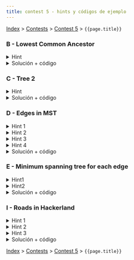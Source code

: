 ```yaml
---
title: contest 5 - hints y códigos de ejemplo
---
```


[Index](../index) > [Contests](../contests) > [Contest 5](../contests#contest-5) > ```{{page.title}}```


### B - Lowest Common Ancestor
<details> 
  <summary>Hint</summary>
  Problema "hello world" de LCA. Si te complicas implementádolo por primera vez, en los apuntes hay implementaciones de ejemplo, aunque recomiendo la primera vez entender bien la estructura en vez de hacer copy paste ciegamente.
</details>
<details>
  <summary>Solución + código</summary>
  <a href="https://github.com/PabloMessina/Competitive-Programming-Material/blob/master/Solved%20problems/SPOJ/LCA_LowestCommonAncestor.cpp">Código de ejemplo</a>
</details>

### C - Tree 2

<details> 
  <summary>Hint</summary>
  Un diametro de un grafo se define como un par de nodos (a,b) tal que la distancia entre ellos es maxima. Un grafo puede tener multiples diametros. Los diametros cumplen varias propiedades interesantes:

<ol>
    <li>Dado un nodo cualquiera u, sea v el nodo mas lejano de u. Esta garantizado que v es el extremo de un diametro.</li>
    <li>Dado un diametro (a,b) y un nodo u cualquiera, esta garantizado que a o b es uno de los nodos mas lejanos a u (es decir, no existe un nodo x tal que dist(x,u) sea mayor a max(dist(a,u),dist(b,u)).</li>
</ol>

La demostracion de estas propiedades queda como ejercicio. La propiedad 1 puede usarse para encontrar un diametro del arbol, y la propiedad 2 puede usarse para responder las queries de manera eficiente.

</details>
<details> 
  <summary>Solución + código</summary>
  <p>
  Para encontrar un diametro del arbol, puede hacerse bfs desde un nodo cualquiera. Sea <strong>a</strong> el ultimo nodo visitado (que sabemos es el extremo de un diametro). Luego podemos hacer bfs de nuevo partiendo desde <strong>a</strong> y guardando en <strong>b</strong> el ultimo nodo visitado. Tenemos que (<strong>a</strong>,<strong>b</strong>) es un diametro del arbol.
    </p><p>
  Ahora supongamos que nos dan una query <strong>v</strong>,<strong>d</strong>. Sabemos que solo necesitamos revisar <strong>a</strong> y <strong>b</strong> para encontrar un nodo mas lejano de <strong>v</strong>. Sea <strong>w</strong> este nodo. Si dist(<strong>v</strong>, <strong>w</strong>) es menor a <strong>d</strong>, podemos responder inmediatamente 0. Si la profundidad de <strong>v</strong> es menor o igual a <strong>d</strong>, entonces basta responder el <strong>d</strong>-esimo ancestro de v. En otro caso, podemos responder el ancestro (dist(<strong>v</strong>,<strong>w</strong>)-<strong>d</strong>)-esimo de <strong>w</strong>.
</p><p>
  Para calcular distancias y ancestros en tiempo logaritmico podemos utilizar el metodo de Binary Lifting.
</p>
  <a href="https://github.com/ProgramacionCompetitivaPUC/IIC2553-2019-2/blob/master/code_samples/contest5/C_Tree_2.cpp">Código de ejemplo</a>
</details>

### D - Edges in MST

<details> 
  <summary>Hint 1</summary>
  Notar que todos los posibles MSTs de un grafo pueden ser generados por el algoritmo de Kruskal si es que ordenamos las aristas de la forma correcta: al ordenar las aristas de menor a mayor costo, cuando haya empates ponemos primero las aristas del MST que queremos generar (queda como ejercicio teórico para el lector convencerse 100% de que esto funciona). Y del mismo modo, Kruskal es un algoritmo correcto, por lo que siempre encuentra MSTs válidos de un grafo. Es decir, el conjunto de MSTs de un grafo y el conjunto de posibles outputs de Kruskal son iguales.
</details>

<details> 
  <summary>Hint 2</summary>
  Notar que lo único que determina qué MST va a encontrar Kruskal es la forma en que ordenamos las aristas cuando hay empate por costo. Si todas las aristas tuviesen costos distintos, entonces sólo hay una única forma de ordenar las aristas y por consiguiente Kruskal sólo puede generar un único MST. En cambio, si hay empates por costo, según cómo ordenemos las aristas empatadas el MST encontrado por Kruskal podría ser diferente.
</details>

<details> 
  <summary>Hint 3</summary>
  Una vez que las aristas ya están ordenadas, recordemos que Kruskal usa un union-find por debajo para tomar la decisión de qué aristas poner y qué aristas no. Ahora, cuando Kruskal itera sobre las aristas, podemos mentalmente visualizar este proceso en "batches", donde cada batch son todas las aristas que empatan en un costo dado. Por ej. el primer batch son todas las aristas que empatan en costo C1, el segundo batch son todas las aristas que empatan en costo C2, etc. El orden de los batches es fijo, pero cómo están las aristas ordenadas dentro de cada batch puede variar. La observación clave que hay que hacer aquí es que el estado del Union-Find al momento de procesar el i-ésimo batch <strong>es siempre el mismo, independiente de cómo hayan estado permutadas las aristas en los batches previos</strong>. ¿Por qué? Básicamente porque las aristas que van antes del batch i-ésimo son siempre las mismas, y cada arista es una instrucción de unir 2 conjuntos en el Union-Find, y da lo mismo en qué orden ejecutemos las instrucciones, el resultado final es siempre el mismo.
</details>


<details> 
  <summary>Hint 4</summary>
  ¿Entonces de qué depende qué aristas del batch i-ésimo Kruskal va a poner y qué aristas va a ignorar? Sabemos que no depende del orden de los batches previos, pero sí puede depender del orden dentro del batch i-ésimo mismo. Si vemos los conjuntos del Union-Find como nodos, entonces cada arista e=(u,v) del batch i-ésimo se puede reinterpretar como una arista e' = (findSet(u), findSet(v)). Entonces si e' es un self-loop, <strong>NUNCA</strong> va, si e' forma parte de un ciclo, <strong>A VECES</strong> va, y si e' es una <strong>arista de corte</strong> (la única otra opción que queda) entonces <strong>SIEMPRE</strong> va.
</details>

<details> 
  <summary>Solución + código</summary>
  Lo que hacemos es ejecutar Kruskal pero con la modificación de procesar las aristas empatadas en batches. Para cada batch primero armamos un grafo temporal donde los nodos son los conjuntos del Union-Find en ese instante, y las aristas del batch actual las traducimos a aristas en este grafo temporal. Los self-loops los podemos omitir y taggear como "none" altiro, y en el grafo temporal debemos encontrar las aristas de corte y las aristas que forman parte de ciclos. Esto lo podemos hacer con el <strong>algoritmo de Tarjan para encontrar aristas de corte en un grafo</strong> (cuidado: el grafo no es necesariamente conexo, hay que correrlo por cada componente conexa del grafo). Las de corte las tageamos como "any" y el resto como "at least one". Luego seguimos ejecutando Kruskal normalmente y repetimos lo mismo para el siguiente batch y así hasta el final. <a href="https://github.com/PabloMessina/Competitive-Programming-Material/blob/master/Solved%20problems/Codeforces/160D_EdgesInMST.cpp">Código de ejemplo</a>
</details>


### E - Minimum spanning tree for each edge

<details> 
  <summary>Hint1</summary>
  Es posible computar el MST una vez, y luego usar ese MST como punto de partida para responder las queries eficientemente.
</details>
<details>
  <summary>Hint2</summary>
  Dado un MST del grafo y una arista (u,v) cualquiera del grafo que no este en el MST, si agregamos la arista (u,v) al MST se forma un ciclo. ¿Que arista (distinta de (u,v)) nos conviene sacar para eliminar este ciclo y minimizar el costo?
</details>
<details> 
  <summary>Solución + código</summary>
  <p>
  Dado una arista (u,v), el MST que la contiene es equivalente a un MST cualquiera al que se le remueve la arista mas cara en el camino u-v y luego se agrega la arista (u,v). Una forma de ver que esto es correcto es asi: Si fijamos la arista (u,v) y luego corremos kruskal, la ejecucion sería exactamente la misma excepto por la arista mas cara que completa el ciclo (que no seria agregada). Esta arista es precisamente la mas cara en el camino u-v del MST original.
</p><p>
  Para calcular la arista mas cara entre u y v en el MST se puede utilizar Binary Lifting.
</p>
  <a href="https://github.com/ProgramacionCompetitivaPUC/IIC2553-2019-2/blob/master/code_samples/contest5/E_MST_for_each_edge.cpp">Código de ejemplo</a>
</details>


### I - Roads in Hackerland
<details> 
  <summary>Hint 1</summary>
  Notar que todas las aristas tienen pesos distintos (de hecho, potencias de 2 distintas). Entonces, el costo de un camino simple en el grafo se puede ver como un número binario, donde cada arista me indica qué bit debo prender.
</details>
<details> 
  <summary>Hint 2</summary>
  Se puede demostrar que el camino más barato entre 2 nodos A y B es el camino que los conecta en el Minimum Spanning Tree del grafo. Para verlo, por contradicción imagina que el óptimo fuera un camino alternativo distinto al del MST, dicho camino necesariamente debe usar al menos una arista e = (u,v) que no está en el MST. Luego hay 2 casos: 1) el costo de la arista "e" es mayor al camino que conecta u con v en el MST, en este caso podemos reemplazar "e" con el camino que conecta "u" con "v" en el MST y obtener un camino aún más barato para llegar de A a B (-><- contradicción), o bien 2) el costo de "e" es menor que el costo del camino de u a v en el MST, esto implica que hay una arista en dicho camino con una potencia de 2 mayor a la pontecia de 2 de "e", así que podemos reemplazar esa arista con "e" y obtener un MST aún más barato (-><- contradicción también). Es decir, en ambos casos hay contradicción así que nuestra suposición inicial es errónea, es decir, el óptimo entre A y B es necesariamente el camino del MST.
</details>
<details> 
  <summary>Hint 3</summary>
  Calcular la sumatoria de todos los caminos mínimos es equivalente a iterar por cada arista del MST y preguntarse en cuántos caminos mínimos dicha arista aparece, y así la contribución de la arista sería costo(arista) x count(arista). Y contar esto es trivial, la arista es un puente que separa al MST en 2 partes, entonces dicha arista aparece en todas las combinaciones de nodos de una parte con la otra.
</details>
<details> 
  <summary>Solución + código</summary>
  Encontramos el MST del grafo y luego corremos un DFS sobre el MST calculando por cada nodo el tamaño de su subárbol (cuántos nodos hay en su subárbol incluyéndolo), entonces la contribución de la arista que va de ese nodo a su padre inmediato es igual a su costo multiplicado por (N-K)*K, donde K es el tamaño del subárbol del nodo. Dado que la suma es gigante, podemos guardar su representación binaria en un arreglo de ints suficientemente grande, entonces sumar 2^C * (N-K)*K se puede hacer calculando (N-k)*K en un long long y luego sumando sus bits "a mano" sobre el arreglo shifteados C posiciones.
  <a href="https://github.com/PabloMessina/Competitive-Programming-Material/blob/master/Solved%20problems/hackerrank/RoadsInHackerLand.cpp">Código de ejemplo</a>
</details>

<!-- <details> 
  <summary>Hint</summary>   
</details>
<details> 
  <summary>Solución + código</summary>
  <a href="">Código de ejemplo</a>
</details> -->

[Index](../index) > [Contests](../contests) > [Contest 5](../contests#contest-5) > ```{{page.title}}```
